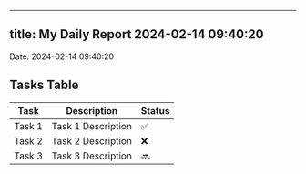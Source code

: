 
---
title: My Daily Report 2024-02-14 09:40:20
---

Date: 2024-02-14 09:40:20

## Tasks Table

| Task | Description | Status |
|------|-------------|--------|
| Task 1 | Task 1 Description | ✅ |
| Task 2 | Task 2 Description | ❌ |
| Task 3 | Task 3 Description | 🔜 |
